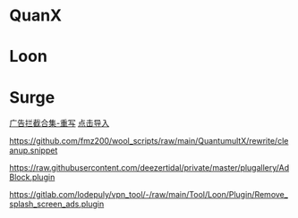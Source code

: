 # QuanX 

# Loon

# Surge

[广告拦截合集-重写](https://raw.githubusercontent.com/fmz200/wool_scripts/main/QuantumultX/rewrite/chongxie.txt) [点击导入](https://www.nsloon.com/openloon/import?plugin=https://raw.githubusercontent.com/fmz200/wool_scripts/main/QuantumultX/rewrite/chongxie.txt)

https://github.com/fmz200/wool_scripts/raw/main/QuantumultX/rewrite/cleanup.snippet

https://raw.githubusercontent.com/deezertidal/private/master/plugallery/AdBlock.plugin

https://gitlab.com/lodepuly/vpn_tool/-/raw/main/Tool/Loon/Plugin/Remove_splash_screen_ads.plugin
